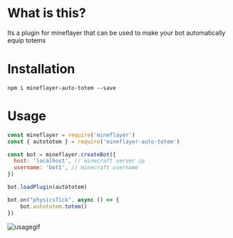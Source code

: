 # What is this?

Its a plugin for mineflayer that can be used to make your bot automatically equip totems

# Installation

`npm i mineflayer-auto-totem --save`

# Usage

```js
const mineflayer = require('mineflayer')
const { autototem } = require('mineflayer-auto-totem')

const bot = mineflayer.createBot({
  host: 'localhost', // minecraft server ip
  username: 'bot1', // minecraft username
})

bot.loadPlugin(autototem)

bot.on("physicsTick", async () => {
    bot.autototem.totem()
})
```
![usagegif](https://cdn.discordapp.com/attachments/865897316043718676/875180370612592670/ezgif.com-gif-maker2.gif)
